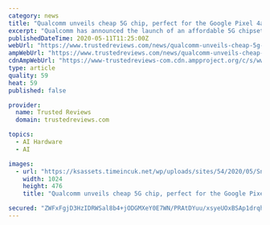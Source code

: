 ```yaml
---
category: news
title: "Qualcomm unveils cheap 5G chip, perfect for the Google Pixel 4a"
excerpt: "Qualcomm has announced the launch of an affordable 5G chipset for smartphones - and Google's next budget device would be a perfect fit."
publishedDateTime: 2020-05-11T11:25:00Z
webUrl: "https://www.trustedreviews.com/news/qualcomm-unveils-cheap-5g-chip-perfect-for-the-google-pixel-4a-4030972"
ampWebUrl: "https://www.trustedreviews.com/news/qualcomm-unveils-cheap-5g-chip-perfect-for-the-google-pixel-4a-4030972/amp"
cdnAmpWebUrl: "https://www-trustedreviews-com.cdn.ampproject.org/c/s/www.trustedreviews.com/news/qualcomm-unveils-cheap-5g-chip-perfect-for-the-google-pixel-4a-4030972/amp"
type: article
quality: 59
heat: 59
published: false

provider:
  name: Trusted Reviews
  domain: trustedreviews.com

topics:
  - AI Hardware
  - AI

images:
  - url: "https://ksassets.timeincuk.net/wp/uploads/sites/54/2020/05/Snapdragon-768G-1024x476.jpg"
    width: 1024
    height: 476
    title: "Qualcomm unveils cheap 5G chip, perfect for the Google Pixel 4a"

secured: "ZWFxFgjD3HzIDRWSal8b4+jODGMXeY0E7WN/PRAtDYuu/xsyeUOxBSAp1drqhFuWNyhzqFLBhCSZQ2nId8p3fpBRP5f5Gqu205U4fdwdIX2g0YE9OH7d0bj4eKs3SwIge7wmuJ8q+f978ggLuGZ+hdHBJAlKgFsbv5PwF99Myo+OwZgrKohtdQ3q03QUBhBCFQzV8tnmjkcE63bk4/4bgbQSXlfQcqEmSfG1pBNlQ7xIjjv1qLWo/RJ5PHWxq8tGpTnyDxrAD86CAxj0Rsj8e/ULG/FAM6EbhpVWftcvuWoM+3OxVMHtOuLfLeqs8yH/hDbsQq6u5o9HWTxBIJHe+nNVnS/cpUE2jodaVgmD3R5a/e4aTDdgrhKipdVWesOzBa58NHXgU/b+J/Xizdtak/OfE67VJAbCObkrQCM4CtbBPwA5fdPhbqBAtLT3PILKnevp80C0caNET5/QmL0xkjczId5puUacLolXsalPww8=;mCuyCqQI8tdt+bG+JivEvw=="
---
```


